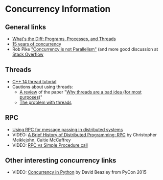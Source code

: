 # Concurrency Information

## General links

- [What's the Diff: Programs, Processes, and Threads](https://www.backblaze.com/blog/whats-the-diff-programs-processes-and-threads/)
- [15 years of concurrency](http://joeduffyblog.com/2016/11/30/15-years-of-concurrency/)
- Rob Pike ["Concurrency is not Parallelism"](https://blog.golang.org/concurrency-is-not-parallelism) (and more good discussion at [Stack Overflow](https://stackoverflow.com/questions/11700953/concurrency-is-not-parallelism)

## Threads

- [C++ 14 thread tutorial](https://hackernoon.com/learn-c-multi-threading-in-5-minutes-8b881c92941f?gi=7e41eebced8d)
- Cautions about using threads:
  - [A review](https://blog.acolyer.org/2014/12/09/why-threads-are-a-bad-idea/) of the paper "[Why threads are a bad idea (for most purposes)](http://web.stanford.edu/~ouster/cgi-bin/papers/threads.pdf)"
  - [The problem with threads](https://www2.eecs.berkeley.edu/Pubs/TechRpts/2006/EECS-2006-1.pdf)

## RPC

- [Using RPC for message passing in distributed systems](https://haisum.github.io/2015/10/12/rpc-for-message-passing-in-distributed-systems/)
- VIDEO: [A Brief History of Distributed Programming: RPC](https://www.youtube.com/watch?v=aDWZyYHj2XM) by Christopher Meiklejohn, Caitie McCaffrey
- VIDEO: [RPC vs Simple Procedure call](https://www.youtube.com/watch?v=gr7oaiUsxSU)

## Other interesting concurrency links

- VIDEO: [Concurrency in Python](https://www.youtube.com/watch?v=MCs5OvhV9S4) by David Beazley from PyCon 2015
